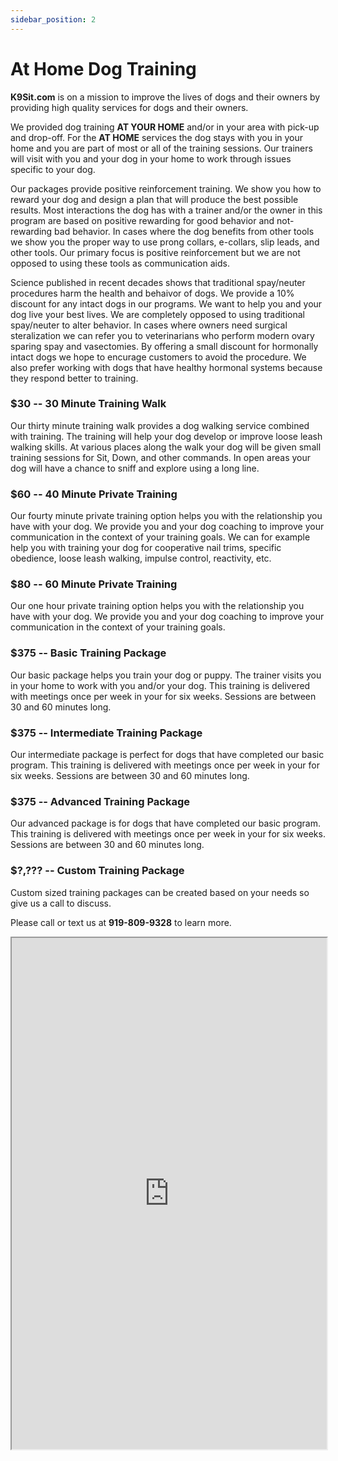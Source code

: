 ```yaml
---
sidebar_position: 2
---
```

# At Home Dog Training
**K9Sit.com** is on a mission to improve the lives of dogs and their owners by
providing high quality services for dogs and their owners.

We provided dog training **AT YOUR HOME** and/or in your area with pick-up and
drop-off. For the **AT HOME** services the dog stays with you in your home and
you are part of most or all of the training sessions. Our trainers will visit
with you and your dog in your home to work through issues specific to your dog.

Our packages provide positive reinforcement training. We show you how to reward
your dog and design a plan that will produce the best possible results. Most
interactions the dog has with a trainer and/or the owner in this program are
based on positive rewarding for good behavior and not-rewarding bad behavior.
In cases where the dog benefits from other tools we show you the proper way to
use prong collars, e-collars, slip leads, and other tools. Our primary focus is
positive reinforcement but we are not opposed to using these tools as
communication aids.

Science published in recent decades shows that traditional spay/neuter
procedures harm the health and behaivor of dogs. We provide a 10% discount for
any intact dogs in our programs. We want to help you and your dog live your
best lives. We are completely opposed to using traditional spay/neuter to alter
behavior. In cases where owners need surgical steralization we can refer you to
veterinarians who perform modern ovary sparing spay and vasectomies. By
offering a small discount for hormonally intact dogs we hope to encurage
customers to avoid the procedure. We also prefer working with dogs that have
healthy hormonal systems because they respond better to training.

### $30 -- 30 Minute Training Walk
Our thirty minute training walk provides a dog walking service combined with
training. The training will help your dog develop or improve loose leash
walking skills. At various places along the walk your dog will be given small
training sessions for Sit, Down, and other commands. In open areas your dog
will have a chance to sniff and explore using a long line.

### $60 -- 40 Minute Private Training
Our fourty minute private training option helps you with the relationship you have
with your dog. We provide you and your dog coaching to improve your
communication in the context of your training goals. We can for example help you
with training your dog for cooperative nail trims, specific obedience, loose
leash walking, impulse control, reactivity, etc.

### $80 -- 60 Minute Private Training
Our one hour private training option helps you with the relationship you have
with your dog. We provide you and your dog coaching to improve your
communication in the context of your training goals.

### $375 -- Basic Training Package
Our basic package helps you train your dog or puppy. The trainer visits you in
your home to work with you and/or your dog. This training is delivered with
meetings once per week in your for six weeks. Sessions are between 30 and 60
minutes long.

### $375 -- Intermediate Training Package
Our intermediate package is perfect for dogs that have completed our basic
program. This training is delivered with meetings once per week in your for
six weeks. Sessions are between 30 and 60 minutes long.

### $375 -- Advanced Training Package
Our advanced package is for dogs that have completed our basic program. This
training is delivered with meetings once per week in your for six weeks.
Sessions are between 30 and 60 minutes long.

### $?,??? -- Custom Training Package
Custom sized training packages can be created based on your needs so give us
a call to discuss.

Please call or text us at **919-809-9328** to learn more.

<iframe
allowfullscreen
height="818"
src="https://www.youtube.com/embed/hJXE2FBwk1g"
title="Video"
width="100%"
/>
